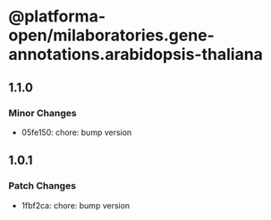 # @platforma-open/milaboratories.gene-annotations.arabidopsis-thaliana

## 1.1.0

### Minor Changes

- 05fe150: chore: bump version

## 1.0.1

### Patch Changes

- 1fbf2ca: chore: bump version
